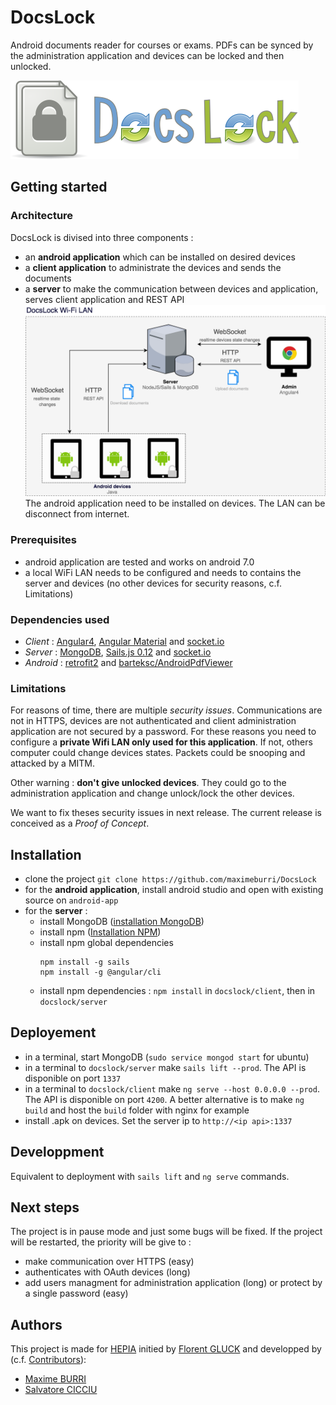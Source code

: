 # DocsLock
Android documents reader for courses or exams. PDFs can be synced by the administration application and devices can be locked and then unlocked. 

![Logo](docs/images/logo.png)

## Getting started
### Architecture
DocsLock is divised into three components : 
- an **android application** which can be installed on desired devices
- a **client application** to administrate the devices and sends the documents
- a **server** to make the communication between devices and application, serves client application and REST API 
![Architecture](docs/images/architecture.png)
The android application need to be installed on devices. The LAN can be disconnect from internet.

### Prerequisites
- android application are tested and works on android 7.0
- a local WiFi LAN needs to be configured and needs to contains the server and devices (no other devices for security reasons, c.f. Limitations) 

### Dependencies used
- *Client* : [Angular4](https://angular.io/), [Angular Material](https://material.angular.io/) and [socket.io](https://socket.io/)
- *Server* : [MongoDB](https://www.mongodb.com/), [Sails.js 0.12](https://sailsjs.com/) and [socket.io](https://socket.io/)
- *Android* : [retrofit2](http://square.github.io/retrofit/) and [barteksc/AndroidPdfViewer](https://github.com/barteksc/AndroidPdfViewer)

### Limitations
For reasons of time, there are multiple *security issues*. Communications are not in HTTPS, devices are not authenticated and client administration application are not secured by a password. For these reasons you need to configure a **private Wifi LAN only used for this application**. If not, others computer could change devices states. Packets could be snooping and attacked by a MITM.

Other warning : **don't give unlocked devices**. They could go to the administration application and change unlock/lock the other devices. 

We want to fix theses security issues in next release. The current release is conceived as a *Proof of Concept*.

## Installation
- clone the project `git clone https://github.com/maximeburri/DocsLock`
- for the **android application**, install android studio and open with existing source on `android-app`
- for the **server** : 
  - install MongoDB ([installation MongoDB](https://docs.mongodb.com/manual/installation/))
  - install npm ([Installation NPM](https://www.npmjs.com/get-npm)) 
  - install npm global dependencies 
    ```
    npm install -g sails
    npm install -g @angular/cli
    ```
  - install npm dependencies : `npm install` in `docslock/client`, then in `docslock/server`

## Deployement
- in a terminal, start MongoDB (`sudo service mongod start` for ubuntu)
- in a terminal to `docslock/server` make `sails lift --prod`. The API is disponible on port `1337`
- in a terminal to `docslock/client` make `ng serve --host 0.0.0.0 --prod`. The API is disponible on port `4200`. A better alternative is to make `ng build` and host the `build` folder with nginx for example
- install .apk on devices. Set the server ip to `http://<ip api>:1337`


## Developpment
Equivalent to deployment with `sails lift` and `ng serve` commands.

## Next steps
The project is in pause mode and just some bugs will be fixed. If the project will be restarted, the priority will be give to :
- make communication over HTTPS (easy)
- authenticates with OAuth devices (long)
- add users managment for administration application (long) or protect by a single password (easy)

## Authors
This project is made for [HEPIA](http://hepia.hesge.ch/) initied by [Florent GLUCK](https://github.com/florentgluck) and developped by (c.f. [Contributors](https://github.com/maximeburri/DocsLock/graphs/contributors)): 
- [Maxime BURRI](https://github.com/maximeburri)
- [Salvatore CICCIU](https://github.com/sa)